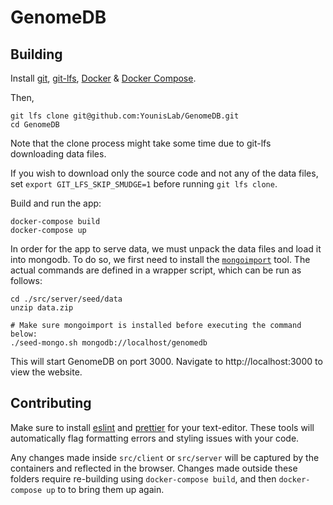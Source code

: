 # GenomeDB

## Building

Install [git](https://git-scm.com/), [git-lfs](https://git-lfs.github.com/), [Docker](https://docs.docker.com/install/) & [Docker Compose](https://docs.docker.com/compose/install/).

Then,

```
git lfs clone git@github.com:YounisLab/GenomeDB.git
cd GenomeDB
```

Note that the clone process might take some time due to git-lfs downloading data files.

If you wish to download only the source code and not any of the data files, set `export GIT_LFS_SKIP_SMUDGE=1` before
running `git lfs clone`.

Build and run the app:

```
docker-compose build
docker-compose up
```

In order for the app to serve data, we must unpack the data files and load it
into mongodb. To do so, we first need to install the [`mongoimport`](https://docs.mongodb.com/database-tools/mongoimport/) tool. The actual commands are defined in a wrapper script, which can be run as follows:

```
cd ./src/server/seed/data
unzip data.zip

# Make sure mongoimport is installed before executing the command below:
./seed-mongo.sh mongodb://localhost/genomedb
```

This will start GenomeDB on port 3000. Navigate to http://localhost:3000 to view the website.

## Contributing

Make sure to install [eslint](https://eslint.org/) and [prettier](https://prettier.io/) for your text-editor. These
tools will automatically flag formatting errors and styling issues with your code.

Any changes made inside `src/client` or `src/server` will be captured by the containers and
reflected in the browser. Changes made outside these folders require re-building using `docker-compose build`,
and then `docker-compose up` to to bring them up again.

